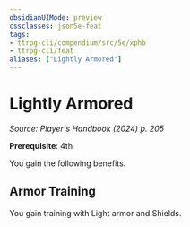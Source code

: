 ```yaml
---
obsidianUIMode: preview
cssclasses: json5e-feat
tags:
- ttrpg-cli/compendium/src/5e/xphb
- ttrpg-cli/feat
aliases: ["Lightly Armored"]
---
```

# Lightly Armored
*Source: Player's Handbook (2024) p. 205*  

**Prerequisite**: 4th

You gain the following benefits.

## Armor Training

You gain training with Light armor and Shields.